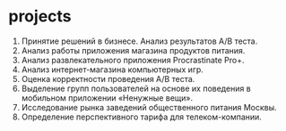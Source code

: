 # projects
1. Принятие решений в бизнесе. Анализ результатов А/В теста.
2. Анализ работы приложения магазина продуктов питания.
3. Анализ развлекательного приложения Procrastinate Pro+.
4. Анализ интернет-магазина компьютерных игр.
5. Оценка корректности проведения А/В теста.
6. Выделение групп пользователей на основе их поведения в мобильном приложении «Ненужные вещи».
7. Исследование рынка заведений общественного питания Москвы.
8. Определение перспективного тарифа для телеком-компании.
